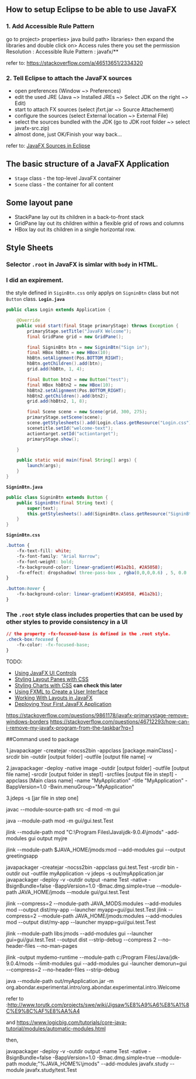 ## How to setup Eclipse to be able to use JavaFX
### 1. Add Accessible Rule Pattern
go to project> properties> java build path> libraries> then expand the libraries and double click on> Access rules there you set the permission Resolution : Accessible Rule Pattern : javafx/**

refer to: https://stackoverflow.com/a/46513651/2334320

### 2. Tell Eclipse to attach the JavaFX sources
+ open preferences (Window ~> Preferences)
+ edit the used JRE (Java ~> Installed JREs ~> Select JDK on the right ~> Edit)
+ start to attach FX sources (select jfxrt.jar ~> Source Attachement)
+ configure the sources (select External location ~> External File)
+ select the sources bundled with the JDK (go to JDK root folder ~> select javafx-src.zip)
+ almost done, just OK/Finish your way back…

refer to: [JavaFX Sources in Eclipse](https://blog.codefx.org/tools/javafx-sources-in-eclipse/)

## The basic structure of a JavaFX Application
- `Stage` class - the top-level JavaFX container
- `Scene` class - the container for all content

## Some layout pane
- StackPane
   lay out its children in a back-to-front stack
- GridPane
   lay out its children within a flexible grid of rows and columns
- HBox
   lay out its children in a single horizontal row.
   
## Style Sheets
### Selector `.root` in JavaFX is simlar with `body` in HTML.

### I did an expirement.
the style defined in `SiginBtn.css` only applys on `SigninBtn` class but not `Button` class.
**`Login.java`**
```java
public class Login extends Application {

	@Override
	public void start(final Stage primaryStage) throws Exception {
		primaryStage.setTitle("JavaFX Welcome");
		final GridPane grid = new GridPane();

		final SigninBtn btn = new SigninBtn("Sign in");
		final HBox hbBtn = new HBox(10);
		hbBtn.setAlignment(Pos.BOTTOM_RIGHT);
		hbBtn.getChildren().add(btn);
		grid.add(hbBtn, 1, 4);

		final Button btn2 = new Button("test");
		final HBox hbBtn2 = new HBox(10);
		hbBtn2.setAlignment(Pos.BOTTOM_RIGHT);
		hbBtn2.getChildren().add(btn2);
		grid.add(hbBtn2, 1, 8);

		final Scene scene = new Scene(grid, 300, 275);
		primaryStage.setScene(scene);
		scene.getStylesheets().add(Login.class.getResource("Login.css").toExternalForm());
		scenetitle.setId("welcome-text");
		actiontarget.setId("actiontarget");
		primaryStage.show();

	}

	public static void main(final String[] args) {
		launch(args);
	}
}
```
**`SigninBtn.java`**
```java
public class SigninBtn extends Button {
	public SigninBtn(final String text) {
		super(text);
		this.getStylesheets().add(SigninBtn.class.getResource("SigninBtn.css").toExternalForm());
	}
}
```
**`SigninBtn.css`**
```css
.button {
    -fx-text-fill: white;
    -fx-font-family: "Arial Narrow";
    -fx-font-weight: bold;
    -fx-background-color: linear-gradient(#61a2b1, #2A5058);
    -fx-effect: dropshadow( three-pass-box , rgba(0,0,0,0.6) , 5, 0.0 , 0 , 1 );
}

.button:hover {
    -fx-background-color: linear-gradient(#2A5058, #61a2b1);
}
```

### The `.root` style class includes properties that can be used by other styles to provide consistency in a UI

```css
// the property -fx-focused-base is defined in the .root style. 
.check-box:focused {
    -fx-color: -fx-focused-base;
}
```

TODO:
+ [Using JavaFX UI Controls](https://docs.oracle.com/javafx/2/ui_controls/jfxpub-ui_controls.htm)
+ [Styling Layout Panes with CSS](https://docs.oracle.com/javafx/2/layout/style_css.htm)
+ [Styling Charts with CSS](https://docs.oracle.com/javafx/2/charts/css-styles.htm) **can check this later**
+ [Using FXML to Create a User Interface](https://docs.oracle.com/javafx/2/get_started/fxml_tutorial.htm#CIHHGHJJ)
+ [Working With Layouts in JavaFX](https://docs.oracle.com/javafx/2/layout/jfxpub-layout.htm)
+ [Deploying Your First JavaFX Application](https://docs.oracle.com/javafx/2/get_started/basic_deployment.htm#BABIDHGA)

https://stackoverflow.com/questions/9861178/javafx-primarystage-remove-windows-borders
https://stackoverflow.com/questions/46712293/how-can-i-remove-my-javafx-program-from-the-taskbar?rq=1

##Command used to package

1.javapackager -createjar -nocss2bin -appclass [package.mainClass] -srcdir bin -outdir [output folder] -outfile [output file name] -v

2.javapackager -deploy -native image -outdir [output folder] -outfile [output file name] -srcdir [output folder in step1] -srcfiles [output file in step1] -appclass [Main class name] -name "MyApplication" -title "MyApplication" -BappVersion=1.0 -Bwin.menuGroup="MyApplication"

3.jdeps -s [jar file in step one]

javac --module-source-path src -d mod -m gui

java --module-path mod -m gui/gui.test.Test

jlink --module-path mod "C:\Program Files\Java\jdk-9.0.4\jmods" -add-modules gui output myjre

jlink --module-path $JAVA_HOME/jmods:mod --add-modules gui --output greetingsapp


javapackager -createjar -nocss2bin -appclass gui.test.Test -srcdir bin -outdir out -outfile myApplication -v
jdeps -s out/myApplication.jar
javapackager -deploy -v -outdir output -name Test -native -BsignBundle=false -BappVersion=1.0 -Bmac.dmg.simple=true --module-path JAVA_HOME/jmods --module gui/gui.test.Test



jlink --compress=2 --module-path JAVA_MODS:modules --add-modules mod --output dist/my-app --launcher myapp=gui/gui.test.Test 
jlink --compress=2 --module-path JAVA_HOME/jmods:modules --add-modules mod --output dist/my-app --launcher myapp=gui/gui.test.Test

jlink --module-path libs:jmods --add-modules gui --launcher gui=gui/gui.test.Test --output dist --strip-debug --compress 2 --no-header-files --no-man-pages


jlink -output mydemo-runtime --module-path c:/Program Files/Java/jdk-9.0.4/mods --limit-modules gui --add-modules gui -launcher demorun=gui --compress=2 --no-header-files --strip-debug


java --module-path out/myApplication.jar -m org.abondar.experimental.intro/org.abondar.experimental.intro.Welcome

refer to :http://www.torutk.com/projects/swe/wiki/Jigsaw%E8%A9%A6%E8%A1%8C%E9%8C%AF%E8%AA%A4

and https://www.logicbig.com/tutorials/core-java-tutorial/modules/automatic-modules.html

then, 

javapackager -deploy -v -outdir output -name Test -native -BsignBundle=false -BappVersion=1.0 -Bmac.dmg.simple=true --module-path module;"%JAVA_HOME%\jmods" --add-modules javafx.study --module javafx.study/test.Test
